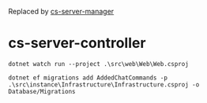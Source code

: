 Replaced by [cs-server-manager](https://github.com/Phi-S/cs-server-manager)

# cs-server-controller
```
dotnet watch run --project .\src\web\Web\Web.csproj
```

```
dotnet ef migrations add AddedChatCommands -p .\src\instance\Infrastructure\Infrastructure.csproj -o Database/Migrations
```
